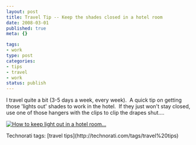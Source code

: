 ```yaml
--- 
layout: post
title: Travel Tip -- Keep the shades closed in a hotel room
date: 2008-03-01
published: true
meta: {}

tags: 
- work
type: post
categories: 
- tips
- travel
- work
status: publish
---
```



I travel quite a bit (3-5 days a week, every week).  A quick tip on getting those 'lights out' shades to work in the hotel.  If they just won't stay closed, use one of those hangers with the clips to clip the drapes shut....



[![How to keep light out in a hotel room...](http://media.eick.us/2011/05/2299447280_e88ac27cb9.jpg)](http://www.flickr.com/photos/19429588@N00/2299447280/ "How to keep light out in a hotel room...")

<div class="wlWriterSmartContent" style="margin: 0px;padding: 0px">Technorati tags: [travel tips](http://technorati.com/tags/travel%20tips)</div>

